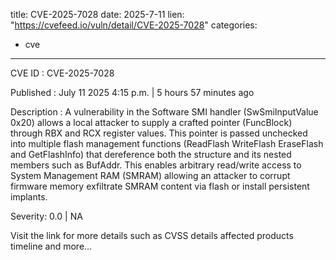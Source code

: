  
title: CVE-2025-7028
date: 2025-7-11
lien: "https://cvefeed.io/vuln/detail/CVE-2025-7028"
categories:
  - cve
---

CVE ID : CVE-2025-7028

Published :  July 11
2025
4:15 p.m. | 5 hours
57 minutes ago

Description : A vulnerability in the Software SMI handler (SwSmiInputValue 0x20) allows a local attacker to supply a crafted pointer (FuncBlock) through RBX and RCX register values. This pointer is passed unchecked into multiple flash management functions (ReadFlash
WriteFlash
EraseFlash
and GetFlashInfo) that dereference both the structure and its nested members
such as BufAddr. This enables arbitrary read/write access to System Management RAM (SMRAM)
allowing an attacker to corrupt firmware memory
exfiltrate SMRAM content via flash
or install persistent implants.

Severity: 0.0 | NA

Visit the link for more details
such as CVSS details
affected products
timeline
and more...
